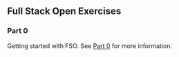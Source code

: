 ## Full Stack Open Exercises

### Part 0
Getting started with FSO. See [Part 0](/Part%200) for more information.